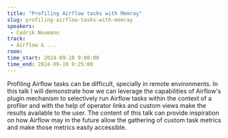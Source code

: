```yaml
---
title: "Profiling Airflow tasks with Memray"
slug: profiling-airflow-tasks-with-memray
speakers:
 - Cedrik Neumann
track:
 - Airflow & ...
room: 
time_start: 2024-09-10 9:00:00
time_end: 2024-09-10 9:25:00
---
```


Profiling Airflow tasks can be difficult, specially in remote environments. In this talk I will demonstrate how we can leverage the capabilities of Airflow's plugin mechanism to selectively run Airflow tasks within the context of a profiler and with the help of operator links and custom views make the results available to the user.
The content of this talk can provide inspiration on how Airflow may in the future allow the gathering of custom task metrics and make those metrics easily accessible.